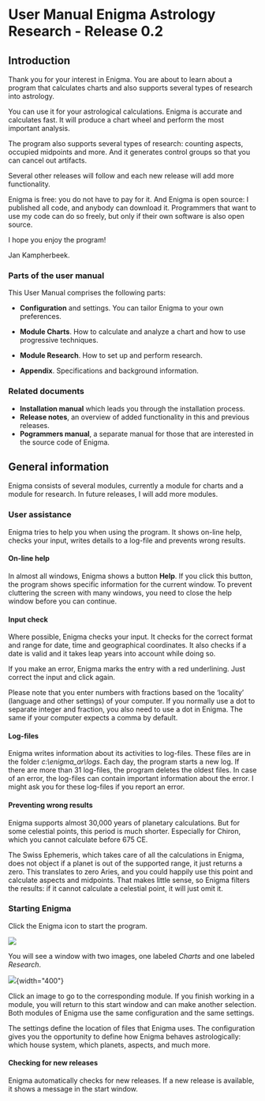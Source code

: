 # User Manual Enigma Astrology Research - Release 0.2

## Introduction

Thank you for your interest in Enigma. 
You are about to learn about a program that calculates charts and also supports several types of research into astrology.

You can use it for your astrological calculations. Enigma is accurate and calculates fast. 
It will produce a chart wheel and perform the most important analysis.

The program also supports several types of research: counting aspects, occupied midpoints and more. 
And it generates control groups so that you can cancel out artifacts.

Several other releases will follow and each new release will add more functionality.

Enigma is free: you do not have to pay for it. 
And Enigma is open source: I published all code, and anybody can download it. 
Programmers that want to use my code can do so freely, but only if their own software is also open source.

I hope you enjoy the program!

Jan Kampherbeek.


### Parts of the user manual

This User Manual comprises the following parts:

- **Configuration** and settings. You can tailor Enigma to your own preferences.

- **Module Charts**. How to calculate and analyze a chart and how to use progressive techniques.

- **Module Research**. How to set up and perform research.

- **Appendix**. Specifications and background information.

### Related documents
- **Installation manual** which leads you through the installation process.
- **Release notes**, an overview of added functionality in this and previous releases.
- **Pogrammers manual**, a separate manual for those that are interested in the source code of Enigma.

## General information
Enigma consists of several modules, currently a module for charts and a module for research.
In future releases, I will add more modules.

### User assistance
Enigma tries to help you when using the program. 
It shows on-line help, checks your input, writes details to a log-file and prevents wrong results.

#### On-line help
In almost all windows, Enigma shows a button **Help**. 
If you click this button, the program shows specific information for the current window.
To prevent cluttering the screen with many windows, you need to close the help window before you can continue.

#### Input check
Where possible, Enigma checks your input. 
It checks for the correct format and range for date, time and geographical coordinates. 
It also checks if a date is valid and it takes leap years into account while doing so.

If you make an error, Enigma marks the entry with a red underlining. Just correct the input and click again.

Please note that you enter numbers with fractions based on the ‘locality’ (language and other settings) of your computer. 
If you normally use a dot to separate integer and fraction, you also need to use a dot in Enigma. 
The same if your computer expects a comma by default.

#### Log-files
Enigma writes information about its activities to log-files. 
These files are in the folder *c:\enigma_ar\logs*. Each day, the program starts a new log. 
If there are more than 31 log-files, the program deletes the oldest files. 
In case of an error, the log-files can contain important information about the error. 
I might ask you for these log-files if you report an error.

#### Preventing wrong results
Enigma supports almost 30,000 years of planetary calculations. 
But for some celestial points, this period is much shorter. 
Especially for Chiron, which you cannot calculate before 675 CE.

The Swiss Ephemeris, which takes care of all the calculations in Enigma, does not object if a planet is out of the 
supported range, it just returns a zero. 
This translates to zero Aries, and you could happily use this point and calculate aspects and midpoints. 
That makes little sense, so Enigma filters the results: if it cannot calculate a celestial point, it will just omit it.


### Starting Enigma

Click the Enigma icon to start the program.

![](start-icon.png)

You will see a window with two images, one labeled *Charts* and one labeled *Research*.

![](start.png){width="400"}

Click an image to go to the corresponding module. 
If you finish working in a module, you will return to this start window and can make another selection.
Both modules of Enigma use the same configuration and the same settings.

The settings define the location of files that Enigma uses.
The configuration gives you the opportunity to define how Enigma behaves astrologically: 
which house system, which planets, aspects, and much more.

#### Checking for new releases
Enigma automatically checks for new releases. If a new release is available, it shows a message in the start window.